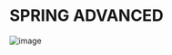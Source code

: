 # SPRING ADVANCED


![image](https://github.com/user-attachments/assets/d89fee95-6f2b-4ae6-bbb1-72253f0723cf)
